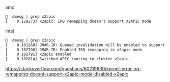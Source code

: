 
amd
```txt
🧀  dmesg | grep x2apic
[    0.129273] x2apic: IRQ remapping doesn't support X2APIC mode
```

intel
```txt
🧀  dmesg | grep x2apic
[    0.181268] DMAR-IR: Queued invalidation will be enabled to support x2apic and Intr-remapping.
[    0.182790] DMAR-IR: Enabled IRQ remapping in x2apic mode
[    0.182791] x2apic enabled
[    0.182814] Switched APIC routing to cluster x2apic.
```



https://stackoverflow.com/questions/60219639/kernel-error-irq-remapping-doesnt-support-x2apic-mode-disabled-x2apic

